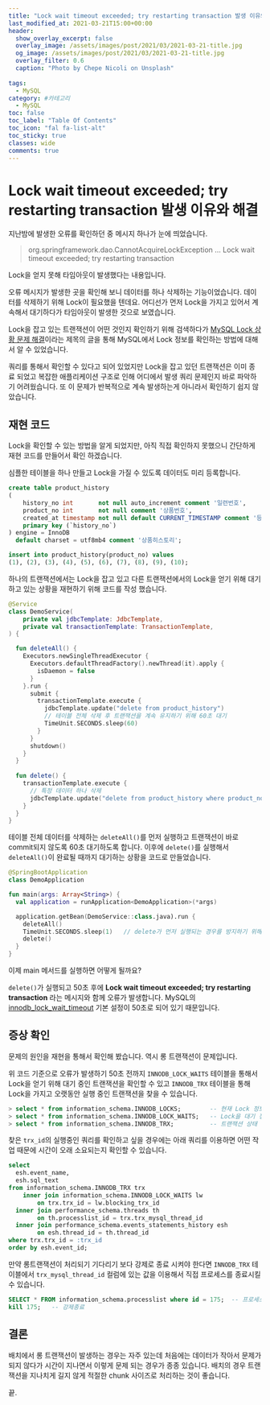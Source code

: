 ```yaml
---
title: "Lock wait timeout exceeded; try restarting transaction 발생 이유와 해결"
last_modified_at: 2021-03-21T15:00+00:00
header:
  show_overlay_excerpt: false
  overlay_image: /assets/images/post/2021/03/2021-03-21-title.jpg
  og_image: /assets/images/post/2021/03/2021-03-21-title.jpg
  overlay_filter: 0.6
  caption: "Photo by Chepe Nicoli on Unsplash"
  
tags:
  - MySQL
category: #카테고리
  - MySQL
toc: false
toc_label: "Table Of Contents"
toc_icon: "fal fa-list-alt"
toc_sticky: true
classes: wide
comments: true
---
```



# Lock wait timeout exceeded; try restarting transaction 발생 이유와 해결

지난밤에 발생한 오류를 확인하던 중 메시지 하나가 눈에 띄었습니다.

> org.springframework.dao.CannotAcquireLockException ... Lock wait timeout exceeded; try restarting transaction

Lock을 얻지 못해 타임아웃이 발생했다는 내용입니다.

오류 메시지가 발생한 곳을 확인해 보니 데이터를 하나 삭제하는 기능이었습니다. 데이터를 삭제하기 위해 Lock이 필요했을 텐데요. 어디선가 먼저 Lock을 가지고 있어서 계속해서 대기하다가 타임아웃이 발생한 것으로 보였습니다.

Lock을 잡고 있는 트랜잭션이 어떤 것인지 확인하기 위해 검색하다가 [MySQL Lock 상황 문제 해결](https://www.popit.kr/mysql-lock-%EC%83%81%ED%99%A9-%EB%AC%B8%EC%A0%9C-%ED%95%B4%EA%B2%B0/)이라는 제목의 글을 통해 MySQL에서 Lock 정보를 확인하는 방법에 대해서 알 수 있었습니다.

쿼리를 통해서 확인할 수 있다고 되어 있었지만 Lock을 잡고 있던 트랜잭션은 이미 종료 되었고 복잡한 애플리케이션 구조로 인해 어디에서 발생 쿼리 문제인지 바로 파악하기 어려웠습니다. 또 이 문제가 반복적으로 계속 발생하는게 아니라서 확인하기 쉽지 않았습니다.

## 재현 코드
Lock을 확인할 수 있는 방법을 알게 되었지만, 아직 직접 확인하지 못했으니 간단하게 재현 코드를 만들어서 확인 하겠습니다.

심플한 테이블을 하나 만들고 Lock을 가질 수 있도록 데이터도 미리 등록합니다.
```sql
create table product_history
(
    history_no int       not null auto_increment comment '일련번호',
    product_no int       not null comment '상품번호',
    created_at timestamp not null default CURRENT_TIMESTAMP comment '등록일시',
    primary key (`history_no`)
) engine = InnoDB
  default charset = utf8mb4 comment '상품히스토리';  
```
```sql
insert into product_history(product_no) values  
(1), (2), (3), (4), (5), (6), (7), (8), (9), (10);
```


하나의 트랜잭션에서는 Lock을 잡고 있고 다른 트랜잭션에서의 Lock을 얻기 위해 대기하고 있는 상황을 재현하기 위해 코드를 작성 했습니다.
```kotlin
@Service
class DemoService(
    private val jdbcTemplate: JdbcTemplate,
    private val transactionTemplate: TransactionTemplate,
) {

  fun deleteAll() {
    Executors.newSingleThreadExecutor {
      Executors.defaultThreadFactory().newThread(it).apply {
        isDaemon = false
      }
    }.run {
      submit {
        transactionTemplate.execute {
          jdbcTemplate.update("delete from product_history")
	      // 테이블 전체 삭제 후 트랜잭션을 계속 유지하기 위해 60초 대기
          TimeUnit.SECONDS.sleep(60)
        }
      }
      shutdown()
    }
  }
  
  fun delete() {
    transactionTemplate.execute {
	  // 특정 데이터 하나 삭제
      jdbcTemplate.update("delete from product_history where product_no = 1")
    }
  }
}
```
테이블 전체 데이터를 삭제하는 `deleteAll()`를 먼저 실행하고 트랜잭션이 바로 commit되지 않도록 60초 대기하도록 합니다. 이후에 `delete()`를 실행해서 `deleteAll()`이 완료될 때까지 대기하는 상황을 코드로 만들었습니다.

```kotlin
@SpringBootApplication
class DemoApplication

fun main(args: Array<String>) {
  val application = runApplication<DemoApplication>(*args)

  application.getBean(DemoService::class.java).run {
    deleteAll()
    TimeUnit.SECONDS.sleep(1)	// delete가 먼저 실행되는 경우를 방지하기 위해 1초 딜레이
    delete()
  }
}
```

이제 main 메서드를 실행하면 어떻게 될까요?

`delete()`가 실행되고 50초 후에 **Lock wait timeout exceeded; try restarting transaction** 라는 메시지와 함께 오류가 발생합니다. MySQL의 [innodb_lock_wait_timeout](https://dev.mysql.com/doc/refman/8.0/en/innodb-parameters.html#sysvar_innodb_lock_wait_timeout) 기본 설정이 50초로 되어 있기 때문입니다.

## 증상 확인

문제의 원인을 재현을 통해서 확인해 봤습니다. 역시 롱 트랜잭션이 문제입니다.

위 코드 기준으로 오류가 발생하기 50초 전까지 `INNODB_LOCK_WAITS` 테이블을 통해서 Lock을 얻기 위해 대기 중인 트랜잭션을 확인할 수 있고 `INNODB_TRX` 테이블을 통해 Lock을 가지고 오랫동안 실행 중인 트랜잭션을 찾을 수 있습니다.

```sql
> select * from information_schema.INNODB_LOCKS;		-- 현재 Lock 정보
> select * from information_schema.INNODB_LOCK_WAITS;	-- Lock을 대기 정보
> select * from information_schema.INNODB_TRX;			-- 트랜잭션 상태
```

찾은 `trx_id`의 실행중인 쿼리를 확인하고 싶을 경우에는 아래 쿼리를 이용하면 어떤 작업 때문에 시간이 오래 소요되는지 확인할 수 있습니다.

```sql
select  
  esh.event_name,  
  esh.sql_text  
from information_schema.INNODB_TRX trx  
    inner join information_schema.INNODB_LOCK_WAITS lw  
        on trx.trx_id = lw.blocking_trx_id  
  inner join performance_schema.threads th  
        on th.processlist_id = trx.trx_mysql_thread_id  
  inner join performance_schema.events_statements_history esh  
        on esh.thread_id = th.thread_id  
where trx.trx_id = :trx_id  
order by esh.event_id;
```

만약 롱트랜잭션이 처리되기 기다리기 보다 강제로 종료 시켜야 한다면 `INNODB_TRX` 테이블에서 `trx_mysql_thread_id` 컬럼에 있는 값을 이용해서 직접 프로세스를 종료시킬 수 있습니다.

```sql
SELECT * FROM information_schema.processlist where id = 175;  -- 프로세스 확인
kill 175;	-- 강제종료
```

## 결론

배치에서 롱 트랜잭션이 발생하는 경우는 자주 있는데 처음에는 데이터가 작아서 문제가 되지 않다가 시간이 지나면서 이렇게 문제 되는 경우가 종종 있습니다. 배치의 경우 트랜잭션을 지나치게 길지 않게 적절한 chunk 사이즈로 처리하는 것이 좋습니다.

끝.